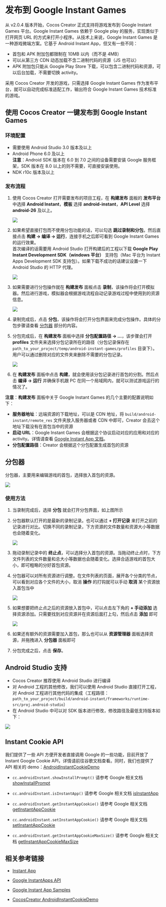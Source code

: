 # 发布到 Google Instant Games

从 v2.0.4 版本开始，Cocos Creator 正式支持将游戏发布到 Google Instant Games 平台。Google Instant Games 依赖于 Google play 的服务，实现类似于打开网页 URL 的方式来打开小程序。从技术上来说，Google Instant Games 是一种游戏微端方案。它基于 Android Instant App，但又有一些不同：

- 首包和 APK 附加包都限制在 10MB 以内（而不是 4MB）
- 可以从第三方 CDN 动态加载不含二进制代码的资源（JS 也可以）
- APK 附加包只能从 Google Play Store 下载，可以包含二进制代码和资源，可以后台加载，不需要切换 activity。

采用 Cocos Creator 开发的游戏，只需选择 Google Instant Games 作为发布平台，就可以自动完成标准适配工作，输出符合 Google Instant Games 技术标准的游戏。

## 使用 Cocos Creator 一键发布到 Google Instant Games

### 环境配置

- 需要使用 Android Studio 3.0 版本及以上
- Android Phone 6.0 及以上<br>
**注意**：Android SDK 版本在 6.0 到 7.0 之间的设备需要安装 Google 服务框架，SDK 版本在 8.0 以上的则不需要，可直接安装使用。
- NDK r10c 版本及以上
  
### 发布流程

1. 使用 Cocos Creator 打开需要发布的项目工程，在 **构建发布** 面板的 **发布平台** 中选择 **Android Instant**，**模板** 选择 **android-instant**，**API Level** 选择 **android-26** 及以上。

    ![](publish-android-instant/builder.png)

2. 如果希望直接打包而不使用分包功能的话，可以勾选 **跳过录制和分包**，然后直接点击 **构建 -> 编译 -> 运行**，连接手机之后即可看到 Google Instant Games 的运行效果。<br>
首次编译的话需要用 Android Studio 打开构建后的工程以下载 **Google Play Instant Development SDK（windows 平台）** 支持包（Mac 平台为 Instant Apps Development SDK 支持包）。如果下载不成功的话建议设置一下 Android Studio 的 HTTP 代理。

    ![](publish-android-instant/studio_setting.png)

3. 如果需要进行分包操作就在 **构建发布** 面板点击 **录制**，该操作将会打开模拟器。然后进行游戏，模拟器会根据游戏流程自动记录游戏过程中使用到的资源信息。

    ![](publish-android-instant/record.png)

4. 录制完成后，点击 **分包**，该操作将会打开分包界面来完成分包操作。具体的分包步骤请查看 [分包器](../publish/publish-android-instant.md#%E5%88%86%E5%8C%85%E5%99%A8) 部分的内容。

5. 分包完成后，在 **构建发布** 面板中选择 **分包配置路径 -> ...**，该步骤会打开 **profiles** 文件夹来选择分包记录所在的路径（分包记录保存在 `path_to_your_project/temp/android-instant-games/profiles` 目录下）。用户可以通过删除对应的文件夹来删除不需要的分包记录。

    ![](publish-android-instant/refactor_record.png)

6. 在 **构建发布** 面板中点击 **构建**，就会使用该分包记录进行首包的分割。然后点击 **编译 -> 运行** 并确保手机跟 PC 在同一个局域网内，就可以测试游戏运行的情况了。

**注意**：**构建发布** 面板中关于 Google Instant Games 的几个主要的配置说明如下：
- **服务器地址**：远端资源的下载地址，可以是 CDN 地址，将 `build/android-instant/remote_res` 文件夹放入服务器或者 CDN 中即可，Creator 会去这个地址下载没有在首包当中的资源
- **启动 URL**：Google Instant Games 会根据这个协议启动对应的应用和对应的 activity。详情请查看 [Google Instant App 文档](https://developer.android.com/topic/google-play-instant/getting-started/first-instant-app)。
- **分包配置路径**：Creator 会根据这个分包配置生成首包的资源

## 分包器

分包器，主要用来编辑游戏的首包，选择放入首包的资源。

![](publish-android-instant/refactor_desc.png)

### 使用方法

1. 当录制完成后，选择 **分包** 就会打开分包界面，如上图所示

2. 分包器默认打开的是最新的录制记录。也可以通过 **+ 打开记录** 来打开之前的记录进行对比。切换不同的录制记录，下方资源的文件数量和资源大小等数据也会随着变化。

    ![](publish-android-instant/refactor_multiple.png)

3. 拖动录制记录中的 **终止点**，可以选择分入首包的资源。当拖动终止点时，下方文件列表的文件数量和总大小等数据也会随着变化。选择合适游戏的首包大小，即可粗略的分好首包资源。

4. 分包器可以对所有资源进行调整。在文件列表的页面，展开各个分类的节点，可以看到对应各个文件的大小，取消 **操作** 的打钩就可以手动 **取消** 某个资源放入首包当中

    ![](publish-android-instant/refactor_select.png)

5. 如果想要把终止点之后的资源放入首包中，可以点击左下角的 **+ 手动添加** 选择资源添加。只需要找到对应资源并在资源后面打上勾，然后点击 **添加** 即可

    ![](publish-android-instant/refactor_manual.png)

6. 如果还有额外的资源需要加入首包，那么也可以从 **资源管理器** 面板选择资源，并拖拽进入 **分包器** 面板即可

7. 分包完成之后，点击 **保存**。

## Android Studio 支持

- Cocos Creator 推荐使用 Android Studio 进行编译
- 对 Android 工程的其他修改，我们可以使用 Android Studio 直接打开工程，对 Android 工程进行其他代码的集成（工程路径：`path_to_your_project/build/android-instant/frameworks/runtime-src/proj.android-studio`）
- 在 Android Studio 中可以对 SDK 版本进行修改，修改路径及最低支持版本如下：

![](publish-android-instant/sdk_version.png)

## Instant Cookie API

我们提供了一些 API 方便开发者直接调用 Google 的一些功能，目前开放了 Instant Google Cookie API，详情请前往谷歌文档查看。同时，我们也提供了 API 相关的 demo：[AndroidInstantCookieDemo](https://github.com/wuzhiming/AndroidInstantCookieDemo)

- `cc.androidInstant.showInstallPrompt()` 请参考 Google 相关文档 [showInstallPrompt](https://developers.google.com/android/reference/com/google/android/gms/instantapps/InstantApps.html#showInstallPrompt(android.app.Activity,%20android.content.Intent,%20int,%20java.lang.String))

- `cc.androidInstant.isInstantApp()` 请参考 Google 相关文档 [isInstantApp](https://developers.google.com/android/reference/com/google/android/gms/instantapps/PackageManagerCompat#isInstantApp())

- `cc.androidInstant.getInstantAppCookie()` 请参考 Google 相关文档 [getInstantAppCookie](https://developers.google.com/android/reference/com/google/android/gms/instantapps/PackageManagerCompat#getInstantAppCookie())

- `cc.androidInstant.setInstantAppCookie()` 请参考 Google 相关文档 [setInstantAppCookie](https://developers.google.com/android/reference/com/google/android/gms/instantapps/PackageManagerCompat#setInstantAppCookie(byte%5B%5D))

- `cc.androidInstant.getInstantAppCookieMaxSize()` 请参考 Google 相关文档 [getInstantAppCookieMaxSize](https://developers.google.com/android/reference/com/google/android/gms/instantapps/PackageManagerCompat#getInstantAppCookieMaxSize())

## 相关参考链接

- [Instant App](https://developer.android.com/topic/google-play-instant/getting-started/first-instant-app)

- [Google InstantApps API](https://developers.google.com/android/reference/com/google/android/gms/instantapps/InstantApps)

- [Google Instant App Samples](https://github.com/googlesamples/android-instant-apps)

- [CocosCreator AndroidInstantCookieDemo](https://github.com/wuzhiming/AndroidInstantCookieDemo)
